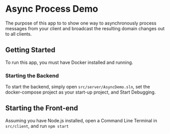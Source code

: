# Async Process Demo

The purpose of this app to to show one way to asynchronously process messages from your client and broadcast the resulting domain changes out to all clients.

## Getting Started

To run this app, you must have Docker installed and running.

### Starting the Backend

To start the backend, simply open `src/server/AsyncDemo.sln`, set the docker-compose project as your start-up project, and Start Debugging.

## Starting the Front-end

Assuming you have Node.js installed, open a Command Line Terminal in `src/client`, and run `npm start`